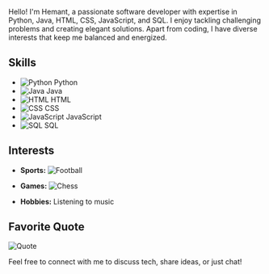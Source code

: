 
Hello! I'm Hemant, a passionate software developer with expertise in Python, Java, HTML, CSS, JavaScript, and SQL. I enjoy tackling challenging problems and creating elegant solutions. Apart from coding, I have diverse interests that keep me balanced and energized.

## Skills

- ![Python](https://img.icons8.com/color/48/000000/python.png) Python
- ![Java](https://img.icons8.com/color/48/000000/java-coffee-cup-logo.png) Java
- ![HTML](https://img.icons8.com/color/48/000000/html-5.png) HTML
- ![CSS](https://img.icons8.com/color/48/000000/css3.png) CSS
- ![JavaScript](https://img.icons8.com/color/48/000000/javascript.png) JavaScript
- ![SQL](https://img.icons8.com/ios/50/000000/sql.png) SQL

## Interests

- **Sports:** 
  ![Football](https://media.giphy.com/media/3orieYq4Rys3L8d3Y0/giphy.gif)
  
- **Games:** 
  ![Chess](https://media.giphy.com/media/12iskl9W4UZSj6/giphy.gif)

- **Hobbies:** 
  Listening to music

## Favorite Quote

![Quote](https://media.giphy.com/media/3o7qDSOvfaCO9b3MlO/giphy.gif)

Feel free to connect with me to discuss tech, share ideas, or just chat!

